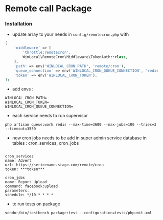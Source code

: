 # Remote call Package
### Installation

- update array to your needs in `config/remotecron.php` with 

```php
[
    'middleware' => [
        'throttle:remotecron',
        WinLocal\RemoteCron\Middleware\TokenAuth::class,
    ],
    'path' => env('WINLOCAL_CRON_PATH', 'remote/cron'),
    'queue_connection' => env('WINLOCAL_CRON_QUEUE_CONNECTION', 'redis'),
    'token' => env('WINLOCAL_CRON_TOKEN'),
];
```

- add envs :

```env
WINLOCAL_CRON_PATH=
WINLOCAL_CRON_TOKEN=
WINLOCAL_CRON_QUEUE_CONNECTION=
```

- each service needs to run supervisor

`php artisan queue:work redis --max-time=3600 --max-jobs=100 --tries=3 --timeout=3550`

- new cron jobs needs to be add in super admin service database in tables : cron_services, cron_jobs

```example

cron_services
name: Advert
url: https://sericename.stage.com/remote/cron 
token: ***token***

cron_jobs
name: Report Upload
command: facebook:upload
parameters:
schedule: */10 * * * *

```

- to run tests on package

`vendor/bin/testbench package:test --configuration=tests/phpunit.xml`